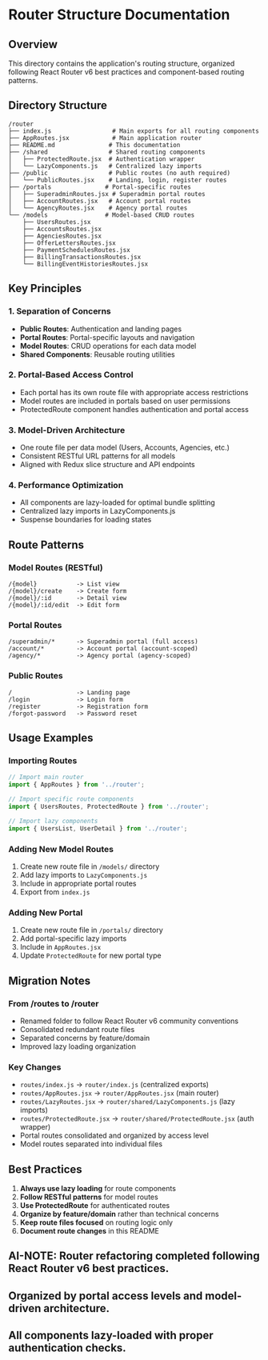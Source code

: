 # Router Structure Documentation

## Overview

This directory contains the application's routing structure, organized following React Router v6 best practices and component-based routing patterns.

## Directory Structure

```
/router
├── index.js                 # Main exports for all routing components
├── AppRoutes.jsx            # Main application router
├── README.md               # This documentation
├── /shared                 # Shared routing components
│   ├── ProtectedRoute.jsx  # Authentication wrapper
│   └── LazyComponents.js   # Centralized lazy imports
├── /public                 # Public routes (no auth required)
│   └── PublicRoutes.jsx    # Landing, login, register routes
├── /portals               # Portal-specific routes
│   ├── SuperadminRoutes.jsx # Superadmin portal routes
│   ├── AccountRoutes.jsx   # Account portal routes
│   └── AgencyRoutes.jsx    # Agency portal routes
└── /models                # Model-based CRUD routes
    ├── UsersRoutes.jsx
    ├── AccountsRoutes.jsx
    ├── AgenciesRoutes.jsx
    ├── OfferLettersRoutes.jsx
    ├── PaymentSchedulesRoutes.jsx
    ├── BillingTransactionsRoutes.jsx
    └── BillingEventHistoriesRoutes.jsx
```

## Key Principles

### 1. Separation of Concerns
- **Public Routes**: Authentication and landing pages
- **Portal Routes**: Portal-specific layouts and navigation
- **Model Routes**: CRUD operations for each data model
- **Shared Components**: Reusable routing utilities

### 2. Portal-Based Access Control
- Each portal has its own route file with appropriate access restrictions
- Model routes are included in portals based on user permissions
- ProtectedRoute component handles authentication and portal access

### 3. Model-Driven Architecture
- One route file per data model (Users, Accounts, Agencies, etc.)
- Consistent RESTful URL patterns for all models
- Aligned with Redux slice structure and API endpoints

### 4. Performance Optimization
- All components are lazy-loaded for optimal bundle splitting
- Centralized lazy imports in LazyComponents.js
- Suspense boundaries for loading states

## Route Patterns

### Model Routes (RESTful)
```
/{model}           -> List view
/{model}/create    -> Create form
/{model}/:id       -> Detail view
/{model}/:id/edit  -> Edit form
```

### Portal Routes
```
/superadmin/*      -> Superadmin portal (full access)
/account/*         -> Account portal (account-scoped)
/agency/*          -> Agency portal (agency-scoped)
```

### Public Routes
```
/                  -> Landing page
/login             -> Login form
/register          -> Registration form
/forgot-password   -> Password reset
```

## Usage Examples

### Importing Routes
```javascript
// Import main router
import { AppRoutes } from '../router';

// Import specific route components
import { UsersRoutes, ProtectedRoute } from '../router';

// Import lazy components
import { UsersList, UserDetail } from '../router';
```

### Adding New Model Routes
1. Create new route file in `/models/` directory
2. Add lazy imports to `LazyComponents.js`
3. Include in appropriate portal routes
4. Export from `index.js`

### Adding New Portal
1. Create new route file in `/portals/` directory
2. Add portal-specific lazy imports
3. Include in `AppRoutes.jsx`
4. Update `ProtectedRoute` for new portal type

## Migration Notes

### From /routes to /router
- Renamed folder to follow React Router v6 community conventions
- Consolidated redundant route files
- Separated concerns by feature/domain
- Improved lazy loading organization

### Key Changes
- `routes/index.js` → `router/index.js` (centralized exports)
- `routes/AppRoutes.jsx` → `router/AppRoutes.jsx` (main router)
- `routes/LazyRoutes.jsx` → `router/shared/LazyComponents.js` (lazy imports)
- `routes/ProtectedRoute.jsx` → `router/shared/ProtectedRoute.jsx` (auth wrapper)
- Portal routes consolidated and organized by access level
- Model routes separated into individual files

## Best Practices

1. **Always use lazy loading** for route components
2. **Follow RESTful patterns** for model routes
3. **Use ProtectedRoute** for authenticated routes
4. **Organize by feature/domain** rather than technical concerns
5. **Keep route files focused** on routing logic only
6. **Document route changes** in this README

## AI-NOTE: Router refactoring completed following React Router v6 best practices.
## Organized by portal access levels and model-driven architecture.
## All components lazy-loaded with proper authentication checks.